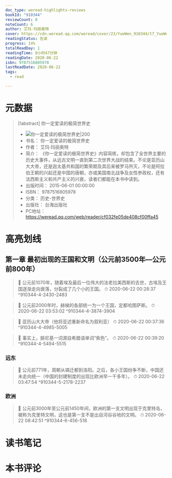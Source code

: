 ```yaml
---
doc_type: weread-highlights-reviews
bookId: "910344"
reviewCount: 0
noteCount: 6
author: 艾玛·玛丽奥特
cover: https://cdn.weread.qq.com/weread/cover/23/YueWen_910344/t7_YueWen_910344.jpg
readingStatus: 在读
progress: 14%
totalReadDay: 1
readingTime: 0小时47分钟
readingDate: 2020-06-22
isbn: 9787516805978
lastReadDate: 2020-06-22
tags:
  - read

---
```

# 元数据
> [!abstract] 你一定爱读的极简世界史
> - ![ 你一定爱读的极简世界史|200](https://cdn.weread.qq.com/weread/cover/23/YueWen_910344/t7_YueWen_910344.jpg)
> - 书名： 你一定爱读的极简世界史
> - 作者： 艾玛·玛丽奥特
> - 简介： 《你一定爱读的极简世界史》内容简练，却包含了全世界主要的历史大事件，从远古文明一直到第二次世界大战的结束。不论是亚历山大大帝，还是迦太基共和国的繁荣期及其后来被罗马所灭，不论是阿拉伯王朝的兴起还是中国的唐朝，亦或美国南北战争及女性参政权，还有法西斯主义和共产主义的兴衰，读者们都能在本书中读到。
> - 出版时间： 2015-06-01 00:00:00
> - ISBN： 9787516805978
> - 分类： 历史-世界史
> - 出版社： 台海出版社
> - PC地址：https://weread.qq.com/web/reader/cf032fe05de408cf00ffa45

# 高亮划线

## 第一章 最初出现的王国和文明（公元前3500年—公元前800年）

> 📌 公元前1070年，随着埃及最后一位伟大的法老拉美西斯的去世，古埃及王国逐渐走向衰落，分裂成了几个小的王国。 
> ⏱ 2020-06-22 00:28:37 ^910344-4-2430-2483

> 📌 公元前2000年时，赫梯的各部统一为一个王国，定都哈图萨斯。 
> ⏱ 2020-06-22 03:53:02 ^910344-4-3874-3904

> 📌 亚历山大大帝（他将亚述重新命名为叙利亚） 
> ⏱ 2020-06-22 00:37:36 ^910344-4-4985-5005

> 📌 事实上，腓尼基一词源自希腊语单词“紫色”。 
> ⏱ 2020-06-22 00:39:20 ^910344-4-5494-5515

### 远东

> 📌 公元前771年，周朝从镐迁都到洛阳。之后，各小王国纷争不断，中国还未走向统一（中国的封建制度的出现比欧洲早一千多年）。 
> ⏱ 2020-06-22 03:47:54 ^910344-5-2178-2237

### 欧洲

> 📌 公元前3000年至公元前1450年间，欧洲的第一支文明出现于克里特岛，被称为克里特文明，这也是第一支不是出自河谷谷地的文明。 
> ⏱ 2020-06-22 08:42:51 ^910344-6-456-518

# 读书笔记

# 本书评论

